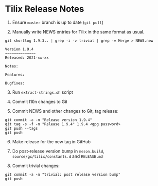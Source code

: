 Tilix Release Notes
===================

1. Ensure `master` branch is up to date (`git pull`)

2. Manually write NEWS entries for Tilix in the same format as usual.

`git shortlog 1.9.3.. | grep -i -v trivial | grep -v Merge > NEWS.new`

```
Version 1.9.4
~~~~~~~~~~~~~~
Released: 2021-xx-xx

Notes:

Features:

Bugfixes:
```

3. Run `extract-strings.sh` script

4. Commit l10n changes to Git

5. Commit NEWS and other changes to Git, tag release:
```
git commit -a -m "Release version 1.9.4"
git tag -s -f -m "Release 1.9.4" 1.9.4 <gpg password>
git push --tags
git push
```

6. Make release for the new tag in GitHub

7. Do post-release version bump in `meson.build`, `source/gx/tilix/constants.d` and `RELEASE.md`

8. Commit trivial changes:
```
git commit -a -m "trivial: post release version bump"
git push
```
